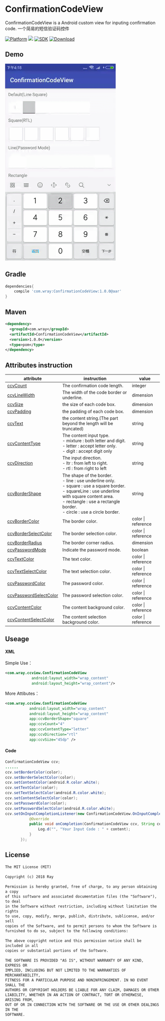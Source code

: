 # ConfirmationCodeView
ConfirmationCodeView is a Android custom view for inputing confirmation code.
一个简易的短信验证码控件

[![Platform](https://img.shields.io/badge/platform-android-green.svg)](http://developer.android.com/index.html)
<img src="https://img.shields.io/badge/license-MIT-green.svg?style=flat">
[![SDK](https://img.shields.io/badge/API-12%2B-green.svg?style=flat)](https://android-arsenal.com/api?level=11)
[![Download](https://api.bintray.com/packages/wray/rayMaven/ConfirmationCodeView/images/download.svg)](https://bintray.com/wray/rayMaven/ConfirmationCodeView/_latestVersion)

## Demo 
<img src="/screenshot/screenshot.gif" width="360px"/>

## Gradle
```groovy
dependencies{
    compile 'com.wray:ConfirmationCodeView:1.0.0@aar'
}
```
## Maven
```xml
<dependency>
  <groupId>com.wray</groupId>
  <artifactId>ConfirmationCodeView</artifactId>
  <version>1.0.0</version>
  <type>pom</type>
</dependency>
```
## Attributes instruction
attribute|instruction|value
---|---|---
[ccvCount](/CCView/src/main/res/values/attrs.xml)|The confirmation code length.|integer
[ccvLineWidth](/CCView/src/main/res/values/attrs.xml)|The width of the code border or underline.|dimension
[ccvSize](/CCView/src/main/res/values/attrs.xml)|the size of each code box.|dimension
[ccvPadding](/CCView/src/main/res/values/attrs.xml)|the padding of each code box.|dimension
[ccvText](/CCView/src/main/res/values/attrs.xml)|the content string.(The part beyond the length will be truncated)|string
[ccvContentType](/CCView/src/main/res/values/attrs.xml)|The content input type.<br>- mixture : both letter and digit.<br>- letter : accept letter only.<br>- digit : accept digit only|string
[ccvDirection](/CCView/src/main/res/values/attrs.xml)|The input direction.<br>- ltr : from left to right.<br>- rtl : from right to left|string
[ccvBorderShape](/CCView/src/main/res/values/attrs.xml)|The shape of the border.<br>- line : use underline only.<br>- square : use a square border.<br>- squareLine : use underline with square content area.<br>- rectangle : use a rectangle border.<br>- circle : use a circle border.|string
[ccvBorderColor](/CCView/src/main/res/values/attrs.xml)|The border color.|color \| reference
[ccvBorderSelectColor](/CCView/src/main/res/values/attrs.xml)|The border selection color.|color \| reference
[ccvBorderRadius](/CCView/src/main/res/values/attrs.xml)|The border corner radius.|dimension
[ccvPasswordMode](/CCView/src/main/res/values/attrs.xml)|Indicate the password mode.|boolean
[ccvTextColor](/CCView/src/main/res/values/attrs.xml)|The text color.|color \| reference
[ccvTextSelectColor](/CCView/src/main/res/values/attrs.xml)|The text selection color.|color \| reference
[ccvPasswordColor](/CCView/src/main/res/values/attrs.xml)|The password color.|color \| reference
[ccvPasswordSelectColor](/CCView/src/main/res/values/attrs.xml)|The password selection color.|color \| reference
[ccvContentColor](/CCView/src/main/res/values/attrs.xml)|The content background color.|color \| reference
[ccvContentSelectColor](/CCView/src/main/res/values/attrs.xml)|The content selection background color.|color \| reference

## Useage
#### XML
Simple Use：
```xml
<com.wray.ccview.ConfirmationCodeView
            android:layout_width="wrap_content"
            android:layout_height="wrap_content"/>
 ```
 More Attibutes：
 ```xml
 <com.wray.ccview.ConfirmationCodeView
            android:layout_width="wrap_content"
            android:layout_height="wrap_content"
            app:ccvBorderShape="square"
            app:ccvCount="4"
            app:ccvContentType="letter"
            app:ccvDirection="rtl"
            app:ccvSize="45dp" />
 ```
 #### Code
 ```Java
 ConfirmationCodeView ccv;
 ......
 ccv.setBorderColor(color);
 ccv.setBorderSelectColor(color);
 ccv.setContentColor(android.R.color.white);
 ccv.setTextColor(color);
 ccv.setTextSelectColor(android.R.color.white);
 ccv.setContentSelectColor(color);
 ccv.setPasswordColor(color);
 ccv.setPasswordSelectColor(android.R.color.white);
 ccv.setOnInputCompletionListener(new ConfirmationCodeView.OnInputCompletionListener() {
            @Override
            public void onCompletion(ConfirmationCodeView ccv, String content) {
                Log.d("", "Your Input Code : " + content);
            }
        });
 ```
 
## License
```
The MIT License (MIT)

Copyright (c) 2018 Ray

Permission is hereby granted, free of charge, to any person obtaining a copy
of this software and associated documentation files (the "Software"), to deal
in the Software without restriction, including without limitation the rights
to use, copy, modify, merge, publish, distribute, sublicense, and/or sell
copies of the Software, and to permit persons to whom the Software is
furnished to do so, subject to the following conditions:

The above copyright notice and this permission notice shall be included in all
copies or substantial portions of the Software.

THE SOFTWARE IS PROVIDED "AS IS", WITHOUT WARRANTY OF ANY KIND, EXPRESS OR
IMPLIED, INCLUDING BUT NOT LIMITED TO THE WARRANTIES OF MERCHANTABILITY,
FITNESS FOR A PARTICULAR PURPOSE AND NONINFRINGEMENT. IN NO EVENT SHALL THE
AUTHORS OR COPYRIGHT HOLDERS BE LIABLE FOR ANY CLAIM, DAMAGES OR OTHER
LIABILITY, WHETHER IN AN ACTION OF CONTRACT, TORT OR OTHERWISE, ARISING FROM,
OUT OF OR IN CONNECTION WITH THE SOFTWARE OR THE USE OR OTHER DEALINGS IN THE
SOFTWARE.
```
